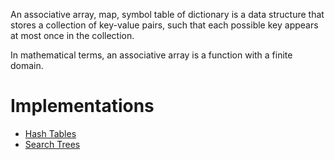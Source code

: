 An associative array, map, symbol table of dictionary is a data structure that stores a collection of key-value pairs, such that each possible key appears at most once in the collection.

In mathematical terms, an associative array is a function with a finite domain.

# Implementations
- [Hash Tables](Hash%20Tables.md)
- [Search Trees](Search%20Trees.md)